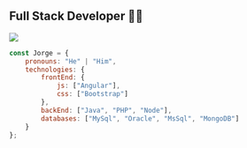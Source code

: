 ## Full Stack Developer 👨‍💻

[![](https://img.shields.io/badge/LinkedIn-Jorge-blue)](https://www.linkedin.com/in/jorge-vicente-ramiro-0b37041a3/)

```javascript
const Jorge = {
    pronouns: "He" | "Him",
    technologies: {
        frontEnd: {
            js: ["Angular"],
            css: ["Bootstrap"]
        },
        backEnd: ["Java", "PHP", "Node"],
        databases: ["MySql", "Oracle", "MsSql", "MongoDB"]
    }
};
```
<!--
**Gorgias82/Gorgias82** is a ✨ _special_ ✨ repository because its `README.md` (this file) appears on your GitHub profile.

Here are some ideas to get you started:

- 🔭 I’m currently working on ...
- 🌱 I’m currently learning ...
- 👯 I’m looking to collaborate on ...
- 🤔 I’m looking for help with ...
- 💬 Ask me about ...
- 📫 How to reach me: ...
- 😄 Pronouns: ...
- ⚡ Fun fact: ...
-->
